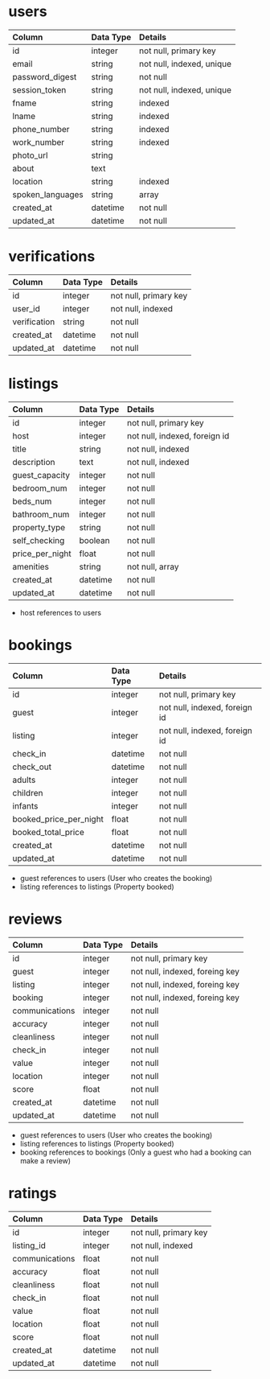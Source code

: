 # users
| Column           | Data Type  | Details                   |
| :----------------|:-----------| :-------------------------|
| id               | integer    | not null, primary key     |
| email            | string     | not null, indexed, unique |
| password_digest  | string     | not null                  |
| session_token    | string     | not null, indexed, unique |
| fname            | string     | indexed                   |
| lname            | string     | indexed                   |
| phone_number     | string     | indexed                   |
| work_number      | string     | indexed                   |
| photo_url        | string     |                           |
| about            | text       |                           |
| location         | string     | indexed                          |
| spoken_languages | string     | array                     |
| created_at       | datetime   | not null                  |
| updated_at       | datetime   | not null                  |

# verifications
| Column          | Data Type  | Details                   |
| :---------------|:-----------| :-------------------------|
| id              | integer    | not null, primary key     |
| user_id         | integer    | not null, indexed         |
| verification    | string     | not null                  |
| created_at      | datetime   | not null                  |
| updated_at      | datetime   | not null                  |

# listings
| Column           | Data Type  | Details                               |
| :----------------|:-----------| :-------------------------------------|
| id               | integer    | not null, primary key                 |
| host             | integer    | not null, indexed, foreign id         |
| title            | string     | not null, indexed                     |
| description      | text       | not null, indexed                     |
| guest_capacity   | integer    | not null                              |
| bedroom_num      | integer    | not null                              |
| beds_num         | integer    | not null                              |
| bathroom_num     | integer    | not null                              |
| property_type    | string     | not null                              |
| self_checking    | boolean    | not null                              |
| price_per_night  | float      | not null                              |
| amenities        | string     | not null, array                       |
| created_at       | datetime   | not null                              |
| updated_at       | datetime   | not null                              |

* host references to users

# bookings
| Column                  | Data Type  | Details                         |
| :-----------------------|:-----------| :-------------------------------|
| id                      | integer    | not null, primary key           |
| guest                   | integer    | not null, indexed, foreign id   |
| listing                 | integer    | not null, indexed, foreign id   |
| check_in                | datetime   | not null                        |
| check_out               | datetime   | not null                        |
| adults                  | integer    | not null                        |
| children                | integer    | not null                        |
| infants                 | integer    | not null                        |
| booked_price_per_night  | float      | not null                        |
| booked_total_price      | float      | not null                        |
| created_at              | datetime   | not null                        |
| updated_at              | datetime   | not null                        |

* guest references to users (User who creates the booking)
* listing references to listings (Property booked)

# reviews
| Column                  | Data Type  | Details                         |
| :-----------------------|:-----------| :-------------------------------|
| id                      | integer    | not null, primary key           |
| guest                   | integer    | not null, indexed, foreing key  |
| listing                 | integer    | not null, indexed, foreing key  |
| booking                 | integer    | not null, indexed, foreing key  |
| communications          | integer    | not null                        |
| accuracy                | integer    | not null                        |
| cleanliness             | integer    | not null                        |
| check_in                | integer    | not null                        |
| value                   | integer    | not null                        |
| location                | integer    | not null                        |
| score                   | float      | not null                        |
| created_at              | datetime   | not null                        |
| updated_at              | datetime   | not null                        |

* guest references to users (User who creates the booking)
* listing references to listings (Property booked)
* booking references to bookings (Only a guest who had a booking can make a review)

# ratings
| Column                  | Data Type  | Details                   |
| :-----------------------|:-----------| :-------------------------|
| id                      | integer    | not null, primary key     |
| listing_id              | integer    | not null, indexed         |
| communications          | float      | not null                  |
| accuracy                | float      | not null                  |
| cleanliness             | float      | not null                  |
| check_in                | float      | not null                  |
| value                   | float      | not null                  |
| location                | float      | not null                  |
| score                   | float      | not null                  |
| created_at              | datetime   | not null                  |
| updated_at              | datetime   | not null                  |